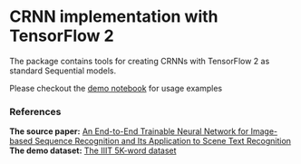 # CRNN implementation with TensorFlow 2
The package contains tools for creating CRNNs with TensorFlow 2 as standard Sequential models.

Please checkout the [demo notebook](./demo/crnn_iiit5k.ipynb) for usage examples

### References
**The source paper:** [An End-to-End Trainable Neural Network for Image-based Sequence Recognition and Its Application to Scene Text Recognition](https://arxiv.org/abs/1507.05717)  
**The demo dataset:** [The IIIT 5K-word dataset](https://cvit.iiit.ac.in/projects/SceneTextUnderstanding/IIIT5K.html)
